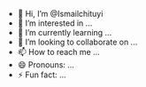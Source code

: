- 👋 Hi, I’m @Ismailchituyi
- 👀 I’m interested in ...
- 🌱 I’m currently learning ...
- 💞️ I’m looking to collaborate on ...
- 📫 How to reach me ...
- 😄 Pronouns: ...
- ⚡ Fun fact: ...

<doctype html>
<html>
  <head>
    <title teachers engine</title>
          
  </head>
  <body>
  <h1>teachers engine</h1>
    <h2>
      hod
    </h2>
    <p>PROGRAMMING</p>
    <BUTTON>
      <a href="https://www.youtube,com">view more</a>
    </BUTTON>
  </body>
  </html>
   git add .
   git commit -m "added button and html template"
   git push
   
    
    
</html>!---
Ismailchituyi/Ismailchituyi is a ✨ special ✨ repository because its `README.md` (this file) appears on your GitHub profile.
You can click the Preview link to take a look at your changes.
>
